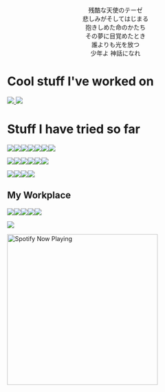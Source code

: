 



<p align="center">
残酷な天使のテーゼ <br>
悲しみがそしてはじまる <br>
抱きしめた命のかたち <br>
その夢に目覚めたとき <br>
誰よりも光を放つ <br>
少年よ 神話になれ <br>
</p>

# Cool stuff I've worked on

<a align="center" href="https://github.com/sustcast/sustcast-android-app-v1">
  <img src="https://github-readme-stats.vercel.app/api/pin/?username=sustcast&repo=sustcast-android-app-v1&bg_color=424242&title_color=FFFFFF&text_color=E6E6E6&icon_color=FFFFFF" />
</a>
<a align="center" href="https://github.com/appledora/P2P-chat-socket-implementation-on-android">
  <img src="https://github-readme-stats.vercel.app/api/pin/?username=appledora&repo=P2P-chat-socket-implementation-on-android&bg_color=424242&title_color=FFFFFF&text_color=E6E6E6&icon_color=FFFFFF" />
</a>  

# Stuff I have tried so far

<img src="https://img.shields.io/badge/Languages-424242?style=for-the-badge&logo=plex&logoColor=FFFFFF"><img src="https://img.shields.io/badge/Java-000000?style=for-the-badge&logo=Java&logoColor=007396"><img src="https://img.shields.io/badge/C++-000000?style=for-the-badge&logo=c%2B%2B&logoColor=00599C"><img src="https://img.shields.io/badge/Python-000000?style=for-the-badge&logo=python&logoColor=3776AB"><img src="https://img.shields.io/badge/shell-000000?style=for-the-badge&logo=Powershell&logoColor=5391FE"><img src="https://img.shields.io/badge/Arduino-000000?style=for-the-badge&logo=Arduino&logoColor=00979D"><img src="https://img.shields.io/badge/Javascript-000000?style=for-the-badge&logo=JavaScript&logoColor=F7DF1E">

<img src="https://img.shields.io/badge/Frameworks-424242?style=for-the-badge&logo=IPFS&logoColor=FFFFFF"><img src="https://img.shields.io/badge/Anrdoid_Studio-000000?style=for-the-badge&logo=Android-Studio&logoColor=3DDC84"><img src="https://img.shields.io/badge/django-000000?style=for-the-badge&logo=django&logoColor=092E20"><img src="https://img.shields.io/badge/Flask-000000?style=for-the-badge&logo=Flask&logoColor=FFFFFF"><img src="https://img.shields.io/badge/React-000000?style=for-the-badge&logo=React&logoColor=61DAFB"><img src="https://img.shields.io/badge/Jquery-000000?style=for-the-badge&logo=Jquery&logoColor=0769AD">

<img src="https://img.shields.io/badge/Databases-424242?style=for-the-badge&logo=Redis&logoColor=FFFFFF"><img src="https://img.shields.io/badge/Mysql-000000?style=for-the-badge&logo=mysql&logoColor=4479A1"><img src="https://img.shields.io/badge/Firebase-000000?style=for-the-badge&logo=Firebase&logoColor=FFCA28"><img src="https://img.shields.io/badge/Apache Solr-000000?style=for-the-badge&logo=Apache-Solr&logoColor=D9411E">

## My Workplace

<img src="https://img.shields.io/badge/Environment-424242?style=for-the-badge&logo=openlayers&logoColor=FFFFFF"><img src="https://img.shields.io/badge/VS Code-000000?style=for-the-badge&logo=visual-studio-code&logoColor=007ACC"><img src="https://img.shields.io/badge/XFCE-000000?style=for-the-badge&logo=xfce&logoColor=2284F2"><img src="https://img.shields.io/badge/Manjaro-000000?style=for-the-badge&logo=manjaro&logoColor=35BF5C"><img src="https://img.shields.io/badge/Linux-000000?style=for-the-badge&logo=linux&logoColor=FCC624">

<img src="https://img.shields.io/badge/Listening right now on Spotify-FFFFFF?style=for-the-badge&logo=spotify&logoColor=1ED760">

[<img src="https://istiakshihab-jv8ffvvjk.vercel.app/api/spotify-playing" alt="Spotify Now Playing" width="350" />](https://open.spotify.com/user/22wgm4ojh5g56swvienpj6rii)

